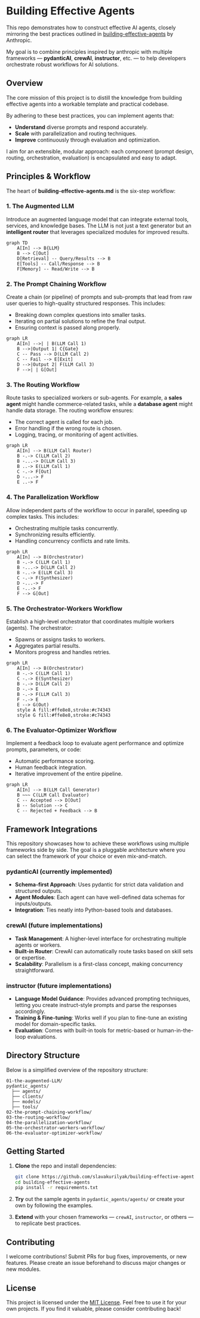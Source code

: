 # Building Effective Agents

This repo demonstrates how to construct effective AI agents, closely mirroring the best practices outlined in [building-effective-agents](https://www.anthropic.com/research/building-effective-agents) by Anthropic. 

My goal is to combine principles inspired by anthropic with multiple frameworks — **pydanticAI**, **crewAI**, **instructor**, etc. — to help developers orchestrate robust workflows for AI solutions.

## Overview

The core mission of this project is to distill the knowledge from building effective agents into a workable template and practical codebase. 

By adhering to these best practices, you can implement agents that:

- **Understand** diverse prompts and respond accurately.
- **Scale** with parallelization and routing techniques.
- **Improve** continuously through evaluation and optimization.

I aim for an extensible, modular approach: each component (prompt design, routing, orchestration, evaluation) is encapsulated and easy to adapt.

## Principles & Workflow

The heart of **building-effective-agents.md** is the six-step workflow:

### 1. The Augmented LLM
Introduce an augmented language model that can integrate external tools, services, and knowledge bases. The LLM is not just a text generator but an **intelligent router** that leverages specialized modules for improved results.

```mermaid
graph TD
    A[In] --> B{LLM}
    B --> C[Out]
    D[Retrieval] -- Query/Results --> B
    E[Tools] -- Call/Response --> B
    F[Memory] -- Read/Write --> B
```

### 2. The Prompt Chaining Workflow
Create a chain (or pipeline) of prompts and sub-prompts that lead from raw user queries to high-quality structured responses. This includes:
- Breaking down complex questions into smaller tasks.
- Iterating on partial solutions to refine the final output.
- Ensuring context is passed along properly.

```mermaid
graph LR
    A[In] -->| | B(LLM Call 1)
    B -->|Output 1| C{Gate}
    C -- Pass --> D(LLM Call 2)
    C -- Fail --> E[Exit]
    D -->|Output 2| F(LLM Call 3)
    F -->| | G[Out]
```

### 3. The Routing Workflow
Route tasks to specialized workers or sub-agents. For example, a **sales agent** might handle commerce-related tasks, while a **database agent** might handle data storage. The routing workflow ensures:
- The correct agent is called for each job.
- Error handling if the wrong route is chosen.
- Logging, tracing, or monitoring of agent activities.

```mermaid
graph LR
    A[In] --> B(LLM Call Router)
    B -.-> C(LLM Call 2)
    B -...-> D(LLM Call 3)
    B ..-> E(LLM Call 1)
    C -.-> F[Out]
    D -...-> F
    E ..-> F
```

### 4. The Parallelization Workflow
Allow independent parts of the workflow to occur in parallel, speeding up complex tasks. This includes:
- Orchestrating multiple tasks concurrently.
- Synchronizing results efficiently.
- Handling concurrency conflicts and rate limits.

```mermaid
graph LR
    A[In] --> B(Orchestrator)
    B -.-> C(LLM Call 1)
    B -...-> D(LLM Call 2)
    B -..-> E(LLM Call 3)
    C -.-> F(Synthesizer)
    D -...-> F
    E -..-> F
    F --> G[Out]
```

### 5. The Orchestrator-Workers Workflow
Establish a high-level orchestrator that coordinates multiple workers (agents). The orchestrator:
- Spawns or assigns tasks to workers.
- Aggregates partial results.
- Monitors progress and handles retries.

```mermaid
graph LR
    A[In] --> B(Orchestrator)
    B -.-> C(LLM Call 1)
    C -.-> E(Synthesizer)
    B -.-> D(LLM Call 2)
    D -.-> E
    B -.-> F(LLM Call 3)
    F -.-> E
    E --> G(Out)
    style A fill:#ffe8e8,stroke:#c74343
    style G fill:#ffe8e8,stroke:#c74343
```

### 6. The Evaluator-Optimizer Workflow
Implement a feedback loop to evaluate agent performance and optimize prompts, parameters, or code:
- Automatic performance scoring.
- Human feedback integration.
- Iterative improvement of the entire pipeline.

```mermaid
graph LR
    A[In] --> B(LLM Call Generator)
    B ~~~ C(LLM Call Evaluator)
    C -- Accepted --> D[Out]
    B -- Solution --> C
    C -- Rejected + Feedback --> B
```

## Framework Integrations

This repository showcases how to achieve these workflows using multiple frameworks side by side. The goal is a pluggable architecture where you can select the framework of your choice or even mix-and-match.

### pydanticAI (currently implemented)
- **Schema-first Approach**: Uses pydantic for strict data validation and structured outputs.
- **Agent Modules**: Each agent can have well-defined data schemas for inputs/outputs.
- **Integration**: Ties neatly into Python-based tools and databases.

### crewAI (future implementations)
- **Task Management**: A higher-level interface for orchestrating multiple agents or workers.
- **Built-in Router**: CrewAI can automatically route tasks based on skill sets or expertise.
- **Scalability**: Parallelism is a first-class concept, making concurrency straightforward.

### instructor (future implementations)
- **Language Model Guidance**: Provides advanced prompting techniques, letting you create instruct-style prompts and parse the responses accordingly.
- **Training & Fine-tuning**: Works well if you plan to fine-tune an existing model for domain-specific tasks.
- **Evaluation**: Comes with built-in tools for metric-based or human-in-the-loop evaluations.

## Directory Structure

Below is a simplified overview of the repository structure:

```
01-the-augmented-LLM/
pydantic_agents/
  ├── agents/
  ├── clients/
  ├── models/
  ├── tools/
02-the-prompt-chaining-workflow/
03-the-routing-workflow/
04-the-parallelization-workflow/
05-the-orchestrator-workers-workflow/
06-the-evaluator-optimizer-workflow/
```

## Getting Started

1. **Clone** the repo and install dependencies:

   ```bash
   git clone https://github.com/slavakurilyak/building-effective-agents.git
   cd building-effective-agents
   pip install -r requirements.txt
   ```

2. **Try** out the sample agents in `pydantic_agents/agents/` or create your own by following the examples.
3. **Extend** with your chosen frameworks — `crewAI`, `instructor`, or others — to replicate best practices.

## Contributing

I welcome contributions! Submit PRs for bug fixes, improvements, or new features. Please create an issue beforehand to discuss major changes or new modules.

## License

This project is licensed under the [MIT License](LICENSE). Feel free to use it for your own projects. If you find it valuable, please consider contributing back!